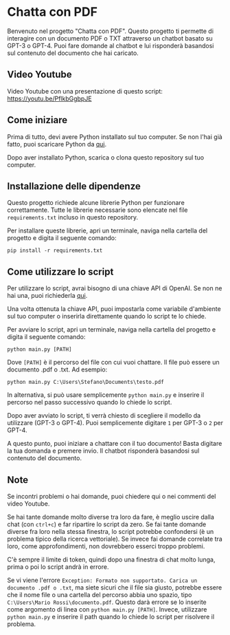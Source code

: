 # Chatta con PDF

Benvenuto nel progetto "Chatta con PDF". Questo progetto ti permette di interagire con un documento PDF o TXT attraverso un chatbot basato su GPT-3 o GPT-4. Puoi fare domande al chatbot e lui risponderà basandosi sul contenuto del documento che hai caricato.

## Video Youtube

Video Youtube con una presentazione di questo script: https://youtu.be/PflkbGgbpJE

## Come iniziare

Prima di tutto, devi avere Python installato sul tuo computer. Se non l'hai già fatto, puoi scaricare Python da [qui](https://www.python.org/downloads/).

Dopo aver installato Python, scarica o clona questo repository sul tuo computer.

## Installazione delle dipendenze

Questo progetto richiede alcune librerie Python per funzionare correttamente. Tutte le librerie necessarie sono elencate nel file `requirements.txt` incluso in questo repository.

Per installare queste librerie, apri un terminale, naviga nella cartella del progetto e digita il seguente comando:

```
pip install -r requirements.txt
```

## Come utilizzare lo script

Per utilizzare lo script, avrai bisogno di una chiave API di OpenAI. Se non ne hai una, puoi richiederla [qui](https://beta.openai.com/signup/).

Una volta ottenuta la chiave API, puoi impostarla come variabile d'ambiente sul tuo computer o inserirla direttamente quando lo script te lo chiede.

Per avviare lo script, apri un terminale, naviga nella cartella del progetto e digita il seguente comando:

```
python main.py [PATH]
```

Dove `[PATH]` è il percorso del file con cui vuoi chattare. Il file può essere un documento .pdf o .txt. Ad esempio:

```
python main.py C:\Users\Stefano\Documents\testo.pdf
```

In alternativa, si può usare semplicemente `python main.py` e inserire il percorso nel passo successivo quando lo chiede lo script.

Dopo aver avviato lo script, ti verrà chiesto di scegliere il modello da utilizzare (GPT-3 o GPT-4). Puoi semplicemente digitare `1` per GPT-3 o `2` per GPT-4.

A questo punto, puoi iniziare a chattare con il tuo documento! Basta digitare la tua domanda e premere invio. Il chatbot risponderà basandosi sul contenuto del documento.

## Note

Se incontri problemi o hai domande, puoi chiedere qui o nei commenti del video Youtube.

Se hai tante domande molto diverse tra loro da fare, è meglio uscire dalla chat (con `ctrl+c`) e far ripartire lo script da zero. Se fai tante domande diverse fra loro nella stessa finestra, lo script potrebbe confondersi (è un problema tipico della ricerca vettoriale). Se invece fai domande correlate tra loro, come approfondimenti, non dovrebbero esserci troppo problemi.

C'è sempre il limite di token, quindi dopo una finestra di chat molto lunga, prima o poi lo script andrà in errore.

Se vi viene l'errore `Exception: Formato non supportato. Carica un documento .pdf o .txt`, ma siete sicuri che il file sia giusto, potrebbe essere che il nome file o una cartella del percorso abbia uno spazio, tipo `C:\Users\Mario Rossi\documento.pdf`. Questo darà errore se lo inserite come argomento di linea con `python main.py [PATH]`. Invece, utilizzare `python main.py` e inserire il path quando lo chiede lo script per risolvere il problema.